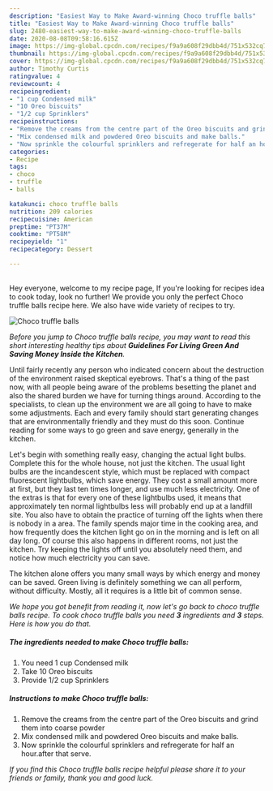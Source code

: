 ```yaml
---
description: "Easiest Way to Make Award-winning Choco truffle balls"
title: "Easiest Way to Make Award-winning Choco truffle balls"
slug: 2480-easiest-way-to-make-award-winning-choco-truffle-balls
date: 2020-08-08T09:58:16.615Z
image: https://img-global.cpcdn.com/recipes/f9a9a608f29dbb4d/751x532cq70/choco-truffle-balls-recipe-main-photo.jpg
thumbnail: https://img-global.cpcdn.com/recipes/f9a9a608f29dbb4d/751x532cq70/choco-truffle-balls-recipe-main-photo.jpg
cover: https://img-global.cpcdn.com/recipes/f9a9a608f29dbb4d/751x532cq70/choco-truffle-balls-recipe-main-photo.jpg
author: Timothy Curtis
ratingvalue: 4
reviewcount: 4
recipeingredient:
- "1 cup Condensed milk"
- "10 Oreo biscuits"
- "1/2 cup Sprinklers"
recipeinstructions:
- "Remove the creams from the centre part of the Oreo biscuits and grind them into coarse powder"
- "Mix condensed milk and powdered Oreo biscuits and make balls."
- "Now sprinkle the colourful sprinklers and refregerate for half an hour.after that serve."
categories:
- Recipe
tags:
- choco
- truffle
- balls

katakunci: choco truffle balls 
nutrition: 209 calories
recipecuisine: American
preptime: "PT37M"
cooktime: "PT58M"
recipeyield: "1"
recipecategory: Dessert

---
```

<br>
Hey everyone, welcome to my recipe page, If you're looking for recipes idea to cook today, look no further! We provide you only the perfect Choco truffle balls recipe here. We also have wide variety of recipes to try.
<br>


![Choco truffle balls](https://img-global.cpcdn.com/recipes/f9a9a608f29dbb4d/751x532cq70/choco-truffle-balls-recipe-main-photo.jpg)

<i>Before you jump to Choco truffle balls recipe, you may want to read this short interesting healthy tips about 
<strong>Guidelines For Living Green And Saving Money Inside the Kitchen</strong>.</i>
</br>

Until fairly recently any person who indicated concern about the destruction of the environment raised skeptical eyebrows. That's a thing of the past now, with all people being aware of the problems besetting the planet and also the shared burden we have for turning things around. According to the specialists, to clean up the environment we are all going to have to make some adjustments. Each and every family should start generating changes that are environmentally friendly and they must do this soon. Continue reading for some ways to go green and save energy, generally in the kitchen.

Let's begin with something really easy, changing the actual light bulbs. Complete this for the whole house, not just the kitchen. The usual light bulbs are the incandescent style, which must be replaced with compact fluorescent lightbulbs, which save energy. They cost a small amount more at first, but they last ten times longer, and use much less electricity. One of the extras is that for every one of these lightbulbs used, it means that approximately ten normal lightbulbs less will probably end up at a landfill site. You also have to obtain the practice of turning off the lights when there is nobody in a area. The family spends major time in the cooking area, and how frequently does the kitchen light go on in the morning and is left on all day long. Of course this also happens in different rooms, not just the kitchen. Try keeping the lights off until you absolutely need them, and notice how much electricity you can save.

The kitchen alone offers you many small ways by which energy and money can be saved. Green living is definitely something we can all perform, without difficulty. Mostly, all it requires is a little bit of common sense.


<i>We hope you got benefit from reading it, now let's go back to choco truffle balls recipe. To cook choco truffle balls you need <strong>3</strong> ingredients and <strong>3</strong> steps. Here is how you do that.
</i>

##### The ingredients needed to make Choco truffle balls:

1. You need 1 cup Condensed milk
1. Take 10 Oreo biscuits
1. Provide 1/2 cup Sprinklers


##### Instructions to make Choco truffle balls:

1. Remove the creams from the centre part of the Oreo biscuits and grind them into coarse powder
1. Mix condensed milk and powdered Oreo biscuits and make balls.
1. Now sprinkle the colourful sprinklers and refregerate for half an hour.after that serve.


<i>If you find this Choco truffle balls recipe helpful please share it to your friends or family, thank you and good luck.</i>
